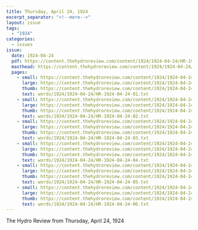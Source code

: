 ```yaml
---
title: Thursday, April 24, 1924
excerpt_separator: "<!--more-->"
layout: issue
tags:
  - "1924"
categories:
  - issues
issue:
  date: 1924-04-24
  pdf: https://content.thehydroreview.com/content/1924/1924-04-24/HR-1924-04-24.pdf
  masthead: https://content.thehydroreview.com/content/1924/1924-04-24/masthead/HR-1924-04-24.jpg
  pages:
    - small: https://content.thehydroreview.com/content/1924/1924-04-24/small/HR-1924-04-24-01.jpg
      large: https://content.thehydroreview.com/content/1924/1924-04-24/large/HR-1924-04-24-01.jpg
      thumb: https://content.thehydroreview.com/content/1924/1924-04-24/thumbnails/HR-1924-04-24-01.jpg
      text: words/1924/1924-04-24/HR-1924-04-24-01.txt
    - small: https://content.thehydroreview.com/content/1924/1924-04-24/small/HR-1924-04-24-02.jpg
      large: https://content.thehydroreview.com/content/1924/1924-04-24/large/HR-1924-04-24-02.jpg
      thumb: https://content.thehydroreview.com/content/1924/1924-04-24/thumbnails/HR-1924-04-24-02.jpg
      text: words/1924/1924-04-24/HR-1924-04-24-02.txt
    - small: https://content.thehydroreview.com/content/1924/1924-04-24/small/HR-1924-04-24-03.jpg
      large: https://content.thehydroreview.com/content/1924/1924-04-24/large/HR-1924-04-24-03.jpg
      thumb: https://content.thehydroreview.com/content/1924/1924-04-24/thumbnails/HR-1924-04-24-03.jpg
      text: words/1924/1924-04-24/HR-1924-04-24-03.txt
    - small: https://content.thehydroreview.com/content/1924/1924-04-24/small/HR-1924-04-24-04.jpg
      large: https://content.thehydroreview.com/content/1924/1924-04-24/large/HR-1924-04-24-04.jpg
      thumb: https://content.thehydroreview.com/content/1924/1924-04-24/thumbnails/HR-1924-04-24-04.jpg
      text: words/1924/1924-04-24/HR-1924-04-24-04.txt
    - small: https://content.thehydroreview.com/content/1924/1924-04-24/small/HR-1924-04-24-05.jpg
      large: https://content.thehydroreview.com/content/1924/1924-04-24/large/HR-1924-04-24-05.jpg
      thumb: https://content.thehydroreview.com/content/1924/1924-04-24/thumbnails/HR-1924-04-24-05.jpg
      text: words/1924/1924-04-24/HR-1924-04-24-05.txt
    - small: https://content.thehydroreview.com/content/1924/1924-04-24/small/HR-1924-04-24-06.jpg
      large: https://content.thehydroreview.com/content/1924/1924-04-24/large/HR-1924-04-24-06.jpg
      thumb: https://content.thehydroreview.com/content/1924/1924-04-24/thumbnails/HR-1924-04-24-06.jpg
      text: words/1924/1924-04-24/HR-1924-04-24-06.txt
---
```


The Hydro Review from Thursday, April 24, 1924

<!--more-->

